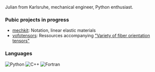 Julian from Karlsruhe, mechanical engineer, Python enthusiast.

### Pubic projects in progress
- [mechkit][url_mechkit]: Notation, linear elastic materials
- [vofotensors][url_vofotensors]: Ressources accompanying ["Variety of fiber orientation tensors"][url_variety_o_f_o_tensors]

<!--[fiberspot][url_fiberspot]: Notation, linear elastic materials-->

### Languages
![Python](https://img.shields.io/badge/-Python-4B8BBE?&logo=Python&logoColor=fff)
![C++](https://img.shields.io/badge/-C++-00599C?&logo=c%2b%2b)
![Fortran](https://img.shields.io/badge/-Fortran-734f96?&logo=Fortran)



[url_mechkit]: https://github.com/JulianKarlBauer/mechkit
[url_fiberspot]: https://github.com/JulianKarlBauer/mechkit
[url_vofotensors]: https://github.com/JulianKarlBauer/planar_fiber_orientation_tensors_2021
[url_variety_o_f_o_tensors]: https://journals.sagepub.com/doi/full/10.1177/10812865211057602

<!--
**JulianKarlBauer/JulianKarlBauer** is a ✨ _special_ ✨ repository because its `README.md` (this file) appears on your GitHub profile.

Here are some ideas to get you started:

- 🔭 I’m currently working on ...
- 🌱 I’m currently learning ...
- 👯 I’m looking to collaborate on ...
- 🤔 I’m looking for help with ...
- 💬 Ask me about ...
- 📫 How to reach me: ...
- 😄 Pronouns: ...
- ⚡ Fun fact: ...
-->
